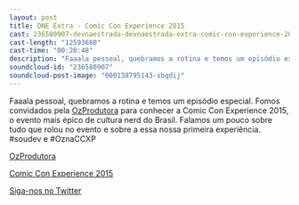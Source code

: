 ```yaml
---
layout: post
title: DNE Extra - Comic Con Experience 2015
cast: 236580907-devnaestrada-devnaestrada-extra-comic-con-experience-2015.mp3
cast-length: "12593680"
cast-time: "00:20:48"
description: "Faaala pessoal, quebramos a rotina e temos um episódio especial. Fomos convidados pela OzProdutora para conhecer a Comic Con Experience 2015, o evento mais épico de cultura nerd do Brasil."
soundcloud-id: "236580907"
soundcloud-post-image: "000138795143-sbqdij"
---
```


Faaala pessoal, quebramos a rotina e temos um episódio especial. Fomos convidados pela [OzProdutora](http://fb.com/Ozprodutora) para conhecer a Comic Con Experience 2015, o evento mais épico de cultura nerd do Brasil. Falamos um pouco sobre tudo que rolou no evento e sobre a essa nossa primeira experiência. #soudev e #OznaCCXP

[OzProdutora](http://fb.com/Ozprodutora)

[Comic Con Experience 2015](http://www.ccxp.com.br/)

[Siga-nos no Twitter](https://twitter.com/devnaestrada)
